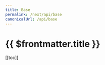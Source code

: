 ```yaml
---
title: Base
permalink: /next/api/base
canonicalUrl: /api/base
---
```


# {{ $frontmatter.title }}

[[toc]]
